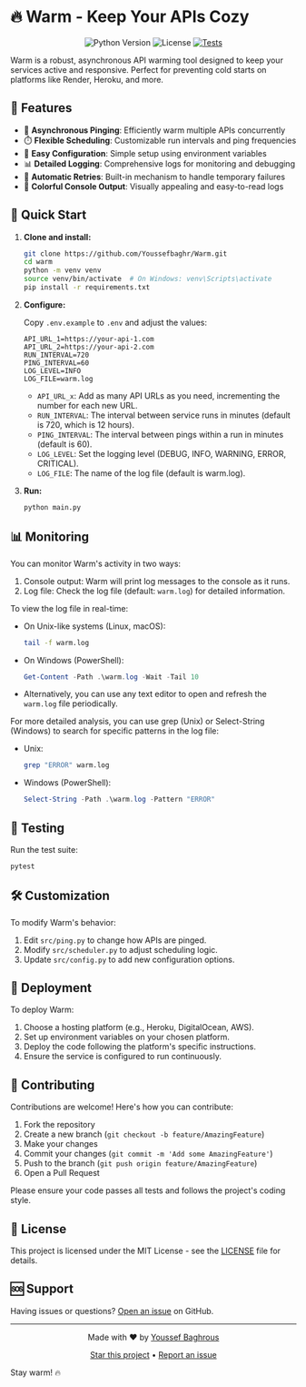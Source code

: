 # 🔥 Warm - Keep Your APIs Cozy

<p align="center">
  <img src="https://img.shields.io/badge/python-3.7%2B-blue.svg" alt="Python Version">
  <img src="https://img.shields.io/badge/license-MIT-green.svg" alt="License">
  <a href="https://github.com/Youssefbaghr/warm/actions"><img src="https://github.com/Youssefbaghr/warm/workflows/tests/badge.svg" alt="Tests"></a>
</p>

Warm is a robust, asynchronous API warming tool designed to keep your services active and responsive. Perfect for preventing cold starts on platforms like Render, Heroku, and more.

## 🌟 Features

-   🚀 **Asynchronous Pinging**: Efficiently warm multiple APIs concurrently
-   ⏱️ **Flexible Scheduling**: Customizable run intervals and ping frequencies
-   🔧 **Easy Configuration**: Simple setup using environment variables
-   📊 **Detailed Logging**: Comprehensive logs for monitoring and debugging
-   🔁 **Automatic Retries**: Built-in mechanism to handle temporary failures
-   🎨 **Colorful Console Output**: Visually appealing and easy-to-read logs

## 🚀 Quick Start

1. **Clone and install:**

    ```bash
    git clone https://github.com/Youssefbaghr/Warm.git
    cd warm
    python -m venv venv
    source venv/bin/activate  # On Windows: venv\Scripts\activate
    pip install -r requirements.txt
    ```

2. **Configure:**

    Copy `.env.example` to `.env` and adjust the values:

    ```env
    API_URL_1=https://your-api-1.com
    API_URL_2=https://your-api-2.com
    RUN_INTERVAL=720
    PING_INTERVAL=60
    LOG_LEVEL=INFO
    LOG_FILE=warm.log
    ```

    - `API_URL_x`: Add as many API URLs as you need, incrementing the number for each new URL.
    - `RUN_INTERVAL`: The interval between service runs in minutes (default is 720, which is 12 hours).
    - `PING_INTERVAL`: The interval between pings within a run in minutes (default is 60).
    - `LOG_LEVEL`: Set the logging level (DEBUG, INFO, WARNING, ERROR, CRITICAL).
    - `LOG_FILE`: The name of the log file (default is warm.log).

3. **Run:**

    ```bash
    python main.py
    ```

## 📊 Monitoring

You can monitor Warm's activity in two ways:

1. Console output: Warm will print log messages to the console as it runs.
2. Log file: Check the log file (default: `warm.log`) for detailed information.

To view the log file in real-time:

-   On Unix-like systems (Linux, macOS):

    ```bash
    tail -f warm.log
    ```

-   On Windows (PowerShell):

    ```powershell
    Get-Content -Path .\warm.log -Wait -Tail 10
    ```

-   Alternatively, you can use any text editor to open and refresh the `warm.log` file periodically.

For more detailed analysis, you can use grep (Unix) or Select-String (Windows) to search for specific patterns in the log file:

-   Unix:

    ```bash
    grep "ERROR" warm.log
    ```

-   Windows (PowerShell):
    ```powershell
    Select-String -Path .\warm.log -Pattern "ERROR"
    ```

## 🧪 Testing

Run the test suite:

```bash
pytest
```

## 🛠 Customization

To modify Warm's behavior:

1. Edit `src/ping.py` to change how APIs are pinged.
2. Modify `src/scheduler.py` to adjust scheduling logic.
3. Update `src/config.py` to add new configuration options.

## 🚀 Deployment

To deploy Warm:

1. Choose a hosting platform (e.g., Heroku, DigitalOcean, AWS).
2. Set up environment variables on your chosen platform.
3. Deploy the code following the platform's specific instructions.
4. Ensure the service is configured to run continuously.

## 🤝 Contributing

Contributions are welcome! Here's how you can contribute:

1. Fork the repository
2. Create a new branch (`git checkout -b feature/AmazingFeature`)
3. Make your changes
4. Commit your changes (`git commit -m 'Add some AmazingFeature'`)
5. Push to the branch (`git push origin feature/AmazingFeature`)
6. Open a Pull Request

Please ensure your code passes all tests and follows the project's coding style.

## 📜 License

This project is licensed under the MIT License - see the [LICENSE](LICENSE) file for details.

## 🆘 Support

Having issues or questions? [Open an issue](https://github.com/Youssefbaghr/Warm/issues) on GitHub.

---

<p align="center">
  Made with ❤️ by <a href="https://github.com/Youssefbaghr">Youssef Baghrous</a>
</p>

<p align="center">
  <a href="https://github.com/Youssefbaghr/Warm/stargazers">Star this project</a> •
  <a href="https://github.com/Youssefbaghr/Warm/issues">Report an issue</a>
</p>

Stay warm! 🔥
